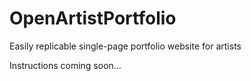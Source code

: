 # OpenArtistPortfolio
Easily replicable single-page portfolio website for artists

Instructions coming soon...
